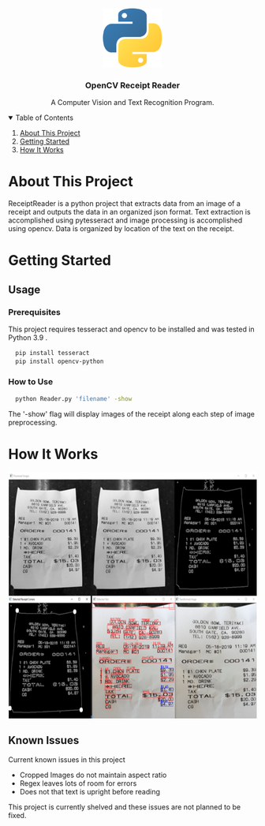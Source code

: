 <!-- PROJECT LOGO -->
<br />
<p align="center">
  <img src="../images/python-logo.png" alt="Logo" width="120" height="120">

  <h3 align="center">OpenCV Receipt Reader</h3>
  <p align="center">
  A Computer Vision and Text Recognition Program.
  </p>
</p>

<!-- TABLE OF CONTENTS -->
<details open="open">
  <summary>Table of Contents</summary>
  <ol>
    <li>
      <a href="about-this-project">About This Project</a>
    </li>
    <li>
      <a href="getting-started">Getting Started</a>
    </li>
    <li>
      <a href="how-it-works">How It Works</a>
    </li>
  </ol>
  
<!-- ABOUT THIS PROJECT -->
# About This Project
ReceiptReader is a python project that extracts data from an image of a receipt and outputs the data in an organized json format. Text extraction is accomplished using pytesseract and image processing is accomplished using opencv. Data is organized by location of the text on the receipt.
<!-- GETTING STARTED-->
# Getting Started
## Usage
### Prerequisites
This project requires tesseract and opencv to be installed and was tested in Python 3.9 .
```sh
  pip install tesseract
  pip install opencv-python
```
### How to Use
```sh
  python Reader.py 'filename' -show
```
The '-show' flag will display images of the receipt along each step of image preprocessing.
<!-- HOW IT WORKS -->
# How It Works
  
<p align="center">
    <img src="../images/testoutput.png" alt="Logo" width="800" height="500">
<p>

## Known Issues
Current known issues in this project
* Cropped Images do not maintain aspect ratio
* Regex leaves lots of room for errors
* Does not that text is upright before reading

This project is currently shelved and these issues are not planned to be fixed.
